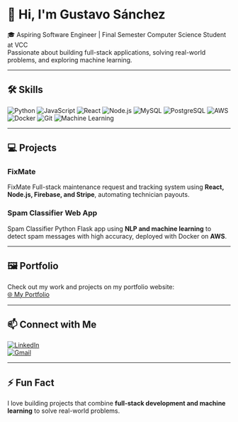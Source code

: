 # 👋 Hi, I'm Gustavo Sánchez

🎓 Aspiring Software Engineer | Final Semester Computer Science Student at VCC  
Passionate about building full-stack applications, solving real-world problems, and exploring machine learning.

---

## 🛠 Skills

![Python](https://img.shields.io/badge/-Python-3776AB?style=for-the-badge&logo=python&logoColor=white)
![JavaScript](https://img.shields.io/badge/-JavaScript-F7DF1E?style=for-the-badge&logo=javascript&logoColor=black)
![React](https://img.shields.io/badge/-React-61DAFB?style=for-the-badge&logo=react&logoColor=black)
![Node.js](https://img.shields.io/badge/-Node.js-339933?style=for-the-badge&logo=node.js&logoColor=white)
![MySQL](https://img.shields.io/badge/-MySQL-4479A1?style=for-the-badge&logo=mysql&logoColor=white)
![PostgreSQL](https://img.shields.io/badge/-PostgreSQL-4169E1?style=for-the-badge&logo=postgresql&logoColor=white)
![AWS](https://img.shields.io/badge/-AWS-232F3E?style=for-the-badge&logo=amazonaws&logoColor=white)
![Docker](https://img.shields.io/badge/-Docker-2496ED?style=for-the-badge&logo=docker&logoColor=white)
![Git](https://img.shields.io/badge/-Git-F05032?style=for-the-badge&logo=git&logoColor=white)
![Machine Learning](https://img.shields.io/badge/-Machine_Learning-FF6F61?style=for-the-badge)

---

## 💻 Projects

### **FixMate**
FixMate
Full-stack maintenance request and tracking system using **React, Node.js, Firebase, and Stripe**, automating technician payouts.

### **Spam Classifier Web App**
Spam Classifier
Python Flask app using **NLP and machine learning** to detect spam messages with high accuracy, deployed with Docker on **AWS**.

---

## 🖼 Portfolio

Check out my work and projects on my portfolio website:  
[🌐 My Portfolio](https://your-portfolio-url.com)

---

## 📫 Connect with Me
[![LinkedIn](https://img.shields.io/badge/-LinkedIn-0077B5?style=for-the-badge&logo=linkedin&logoColor=white)](https://www.linkedin.com/in/gustavo-sanchez0507/)  
[![Gmail](https://img.shields.io/badge/-Email-D14836?style=for-the-badge&logo=gmail&logoColor=white)](mailto:gutykash@gmail.com)

---

## ⚡ Fun Fact
I love building projects that combine **full-stack development and machine learning** to solve real-world problems.
